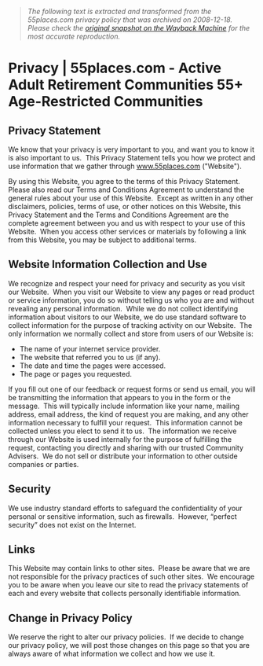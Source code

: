 > *The following text is extracted and transformed from the 55places.com privacy policy that was archived on 2008-12-18. Please check the [original snapshot on the Wayback Machine](https://web.archive.org/web/20081218063649id_/http%3A//www.55places.com/privacy) for the most accurate reproduction.*

# Privacy | 55places.com - Active Adult Retirement Communities 55+ Age-Restricted Communities

## Privacy Statement

We know that your privacy is very important to you, and want you to know it is also important to us.  This Privacy Statement tells you how we protect and use information that we gather through www.55places.com ("Website").

By using this Website, you agree to the terms of this Privacy Statement.  Please also read our Terms and Conditions Agreement to understand the general rules about your use of this Website.  Except as written in any other disclaimers, policies, terms of use, or other notices on this Website, this Privacy Statement and the Terms and Conditions Agreement are the complete agreement between you and us with respect to your use of this Website.  When you access other services or materials by following a link from this Website, you may be subject to additional terms.

## Website Information Collection and Use

We recognize and respect your need for privacy and security as you visit our Website.  When you visit our Website to view any pages or read product or service information, you do so without telling us who you are and without revealing any personal information.  While we do not collect identifying information about visitors to our Website, we do use standard software to collect information for the purpose of tracking activity on our Website.  The only information we normally collect and store from users of our Website is:

  * The name of your internet service provider.
  * The website that referred you to us (if any).
  * The date and time the pages were accessed.
  * The page or pages you requested.



If you fill out one of our feedback or request forms or send us email, you will be transmitting the information that appears to you in the form or the message.  This will typically include information like your name, mailing address, email address, the kind of request you are making, and any other information necessary to fulfill your request.  This information cannot be collected unless you elect to send it to us.  The information we receive through our Website is used internally for the purpose of fulfilling the request, contacting you directly and sharing with our trusted Community Advisers.  We do not sell or distribute your information to other outside companies or parties.

## Security

We use industry standard efforts to safeguard the confidentiality of your personal or sensitive information, such as firewalls.  However, “perfect security” does not exist on the Internet.

  


## Links

This Website may contain links to other sites.  Please be aware that we are not responsible for the privacy practices of such other sites.  We encourage you to be aware when you leave our site to read the privacy statements of each and every website that collects personally identifiable information.

  


## Change in Privacy Policy

We reserve the right to alter our privacy policies.  If we decide to change our privacy policy, we will post those changes on this page so that you are always aware of what information we collect and how we use it.

  

